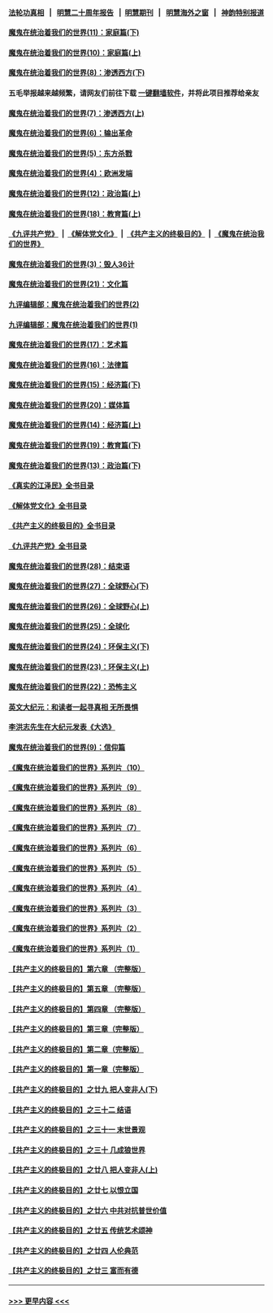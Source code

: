 #### [法轮功真相](https://github.com/gfw-breaker/truth/blob/master/README.md?t=0) &nbsp;&nbsp;|&nbsp;&nbsp; [明慧二十周年报告](https://github.com/gfw-breaker/mh-reports/blob/master/README.md?t=0) &nbsp;&nbsp;|&nbsp;&nbsp;[明慧期刊](https://github.com/gfw-breaker/mh-qikan) &nbsp;&nbsp;|&nbsp;&nbsp; [明慧海外之窗](https://github.com/gfw-breaker/mh-news/blob/master/README.md?t=0) &nbsp;&nbsp;|&nbsp;&nbsp; [神韵特别报道](https://github.com/gfw-breaker/mh-news/blob/master/shenyun.md?t=0)
#### [魔鬼在统治着我们的世界(11)：家庭篇(下)](../pages/nsc422/n10440961.md?t=11230950) 
#### [魔鬼在统治着我们的世界(10)：家庭篇(上)](../pages/nsc422/n10435448.md?t=11230950) 
#### [魔鬼在统治着我们的世界(8)：渗透西方(下)](../pages/nsc422/n10429603.md?t=11230950) 
#### 五毛举报越来越频繁，请网友们前往下载 [一键翻墙软件](https://github.com/gfw-breaker/ssr-accounts)，并将此项目推荐给亲友
#### [魔鬼在统治着我们的世界(7)：渗透西方(上)](../pages/nsc422/n10426013.md?t=11230950) 
#### [魔鬼在统治着我们的世界(6)：输出革命](../pages/nsc422/n10421536.md?t=11230950) 
#### [魔鬼在统治着我们的世界(5)：东方杀戮](../pages/nsc422/n10417707.md?t=11230950) 
#### [魔鬼在统治着我们的世界(4)：欧洲发端](../pages/nsc422/n10414890.md?t=11230950) 
#### [魔鬼在统治着我们的世界(12)：政治篇(上)](../pages/nsc422/n10444576.md?t=11230950) 
#### [魔鬼在统治着我们的世界(18)：教育篇(上)](../pages/nsc422/n10526970.md?t=11230950) 
#### [《九评共产党》](https://github.com/begood0513/9ping.md/blob/master/README.md) &nbsp;|&nbsp; [《解体党文化》](../../../../jtdwh.md/blob/master/README.md)  &nbsp;|&nbsp; [《共产主义的终极目的》](../../../../gczydzjmd.md/blob/master/README.md) &nbsp;|&nbsp; [《魔鬼在统治我们的世界》](../../../../mgztzwmdsj.md/blob/master/README.md) 
#### [魔鬼在统治着我们的世界(3)：毁人36计](../pages/nsc422/n10411583.md?t=11230950) 
#### [魔鬼在统治着我们的世界(21)：文化篇](../pages/nsc422/n10597706.md?t=11230950) 
#### [九评编辑部：魔鬼在统治着我们的世界(2)](../pages/nsc422/n10410036.md?t=11230950) 
#### [九评编辑部：魔鬼在统治着我们的世界(1)](../pages/nsc422/n10406825.md?t=11230950) 
#### [魔鬼在统治着我们的世界(17)：艺术篇](../pages/nsc422/n10499093.md?t=11230950) 
#### [魔鬼在统治着我们的世界(16)：法律篇](../pages/nsc422/n10485969.md?t=11230950) 
#### [魔鬼在统治着我们的世界(15)：经济篇(下)](../pages/nsc422/n10469975.md?t=11230950) 
#### [魔鬼在统治着我们的世界(20)：媒体篇](../pages/nsc422/n10586579.md?t=11230950) 
#### [魔鬼在统治着我们的世界(14)：经济篇(上)](../pages/nsc422/n10457370.md?t=11230950) 
#### [魔鬼在统治着我们的世界(19)：教育篇(下)](../pages/nsc422/n10564808.md?t=11230950) 
#### [魔鬼在统治着我们的世界(13)：政治篇(下)](../pages/nsc422/n10448270.md?t=11230950) 
#### [《真实的江泽民》全书目录](../pages/nsc422/n13721399.md?t=11230950) 
#### [《解体党文化》全书目录](../pages/nsc422/n13721157.md?t=11230950) 
#### [《共产主义的终极目的》全书目录](../pages/nsc422/n13721048.md?t=11230950) 
#### [《九评共产党》全书目录](../pages/nsc422/n13708085.md?t=11230950) 
#### [魔鬼在统治着我们的世界(28)：结束语](../pages/nsc422/n10936246.md?t=11230950) 
#### [魔鬼在统治着我们的世界(27)：全球野心(下)](../pages/nsc422/n10928319.md?t=11230950) 
#### [魔鬼在统治着我们的世界(26)：全球野心(上)](../pages/nsc422/n10900318.md?t=11230950) 
#### [魔鬼在统治着我们的世界(25)：全球化](../pages/nsc422/n10788205.md?t=11230950) 
#### [魔鬼在统治着我们的世界(24)：环保主义(下)](../pages/nsc422/n10695307.md?t=11230950) 
#### [魔鬼在统治着我们的世界(23)：环保主义(上)](../pages/nsc422/n10688613.md?t=11230950) 
#### [魔鬼在统治着我们的世界(22)：恐怖主义](../pages/nsc422/n10614727.md?t=11230950) 
#### [英文大纪元：和读者一起寻真相 无所畏惧](../pages/nsc422/n12542027.md?t=11230950) 
#### [李洪志先生在大纪元发表《大选》](../pages/nsc422/n12534746.md?t=11230950) 
#### [魔鬼在统治着我们的世界(9)：信仰篇](../pages/nsc422/n10432159.md?t=11230950) 
#### [《魔鬼在统治着我们的世界》系列片（10）](../pages/nsc422/n12292670.md?t=11230950) 
#### [《魔鬼在统治着我们的世界》系列片（9）](../pages/nsc422/n12290859.md?t=11230950) 
#### [《魔鬼在统治着我们的世界》系列片（8）](../pages/nsc422/n12287445.md?t=11230950) 
#### [《魔鬼在统治着我们的世界》系列片（7）](../pages/nsc422/n12283425.md?t=11230950) 
#### [《魔鬼在统治着我们的世界》系列片（6）](../pages/nsc422/n12282314.md?t=11230950) 
#### [《魔鬼在统治着我们的世界》系列片（5）](../pages/nsc422/n12281419.md?t=11230950) 
#### [《魔鬼在统治着我们的世界》系列片（4）](../pages/nsc422/n12274024.md?t=11230950) 
#### [《魔鬼在统治着我们的世界》系列片（3）](../pages/nsc422/n12271322.md?t=11230950) 
#### [《魔鬼在统治着我们的世界》系列片（2）](../pages/nsc422/n12269049.md?t=11230950) 
#### [《魔鬼在统治着我们的世界》系列片（1）](../pages/nsc422/n12267575.md?t=11230950) 
#### [【共产主义的终极目的】第六章 （完整版）](../pages/nsc422/n11428913.md?t=11230950) 
#### [【共产主义的终极目的】第五章 （完整版）](../pages/nsc422/n11428912.md?t=11230950) 
#### [【共产主义的终极目的】第四章 （完整版）](../pages/nsc422/n11428907.md?t=11230950) 
#### [【共产主义的终极目的】第三章（完整版）](../pages/nsc422/n11428848.md?t=11230950) 
#### [【共产主义的终极目的】第二章（完整版）](../pages/nsc422/n11428831.md?t=11230950) 
#### [【共产主义的终极目的】第一章（完整版）](../pages/nsc422/n11417651.md?t=11230950) 
#### [【共产主义的终极目的】之廿九 把人变非人(下)](../pages/nsc422/n11344140.md?t=11230950) 
#### [【共产主义的终极目的】之三十二 结语](../pages/nsc422/n11360535.md?t=11230950) 
#### [【共产主义的终极目的】之三十一 末世景观](../pages/nsc422/n11351129.md?t=11230950) 
#### [【共产主义的终极目的】之三十 几成狼世界](../pages/nsc422/n11348280.md?t=11230950) 
#### [【共产主义的终极目的】之廿八 把人变非人(上)](../pages/nsc422/n11340492.md?t=11230950) 
#### [【共产主义的终极目的】之廿七 以恨立国](../pages/nsc422/n11336944.md?t=11230950) 
#### [【共产主义的终极目的】之廿六 中共对抗普世价值](../pages/nsc422/n11324785.md?t=11230950) 
#### [【共产主义的终极目的】之廿五 传统艺术颂神](../pages/nsc422/n11296396.md?t=11230950) 
#### [【共产主义的终极目的】之廿四 人伦典范](../pages/nsc422/n11296397.md?t=11230950) 
#### [【共产主义的终极目的】之廿三 富而有德](../pages/nsc422/n11283598.md?t=11230950) 

----
#### [ >>> 更早内容 <<< ](../indexes/nsc422-earlier.md)
